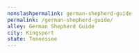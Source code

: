 ```yaml
---
﻿nonslashpermalink: german-shepherd-guide
permalink: /german-shepherd-guide/
alley: German Shepherd Guide
city: Kingsport
state: Tennessee
---
```

